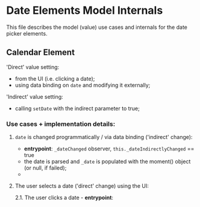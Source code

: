 # Date Elements Model Internals

This file describes the model (value) use cases and internals for the date picker elements.

## Calendar Element

'Direct' value setting:

- from the UI (i.e. clicking a date);
- using data binding on `date` and modifying it externally;

'Indirect' value setting:

- calling `setDate` with the indirect parameter to true;

### Use cases + implementation details: 

1. `date` is changed programmatically / via data binding ('indirect' change):
    - **entrypoint**: `_dateChanged` observer, `this._dateIndirectlyChanged` == true
    - the date is parsed and `_date` is populated with the moment() object (or null, if failed);
    - 

2. The user selects a date ('direct' change) using the UI:
    
    2.1. The user clicks a date
        - **entrypoint**: 

